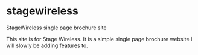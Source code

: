 # stagewireless
StageWireless single page brochure site

This site is for Stage Wireless. It is a simple single page brochure website I will slowly be adding features to.
